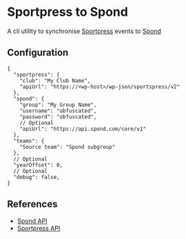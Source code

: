 # Sportpress to Spond

A cli utility to synchronise [Sportpress](https://wordpress.org/plugins/sportspress) events
to [Spond](https://spond.com)

## Configuration

```json5
{
  "sportpress": {
    "club": "My Club Name",
    "apiUrl": "https://<wp-host>/wp-json/sportspress/v2"
  },
  "spond": {
    "group": "My Group Name",
    "username": "obfuscated",
    "password": "obfuscated",
    // Optional
    "apiUrl": "https://api.spond.com/core/v1"
  },
  "teams": {
    "Source team": "Spond subgroup"
  },
  // Optional
  "yearOffset": 0,
  // Optional
  "debug": false,
}
```

## References

- [Spond API](https://api.spond.com/core/v1)
- [Sportpress API](https://<wordpress_host>/wp-json/sportspress/v2)
